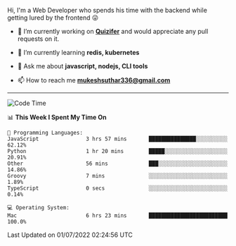 Hi, I'm a Web Developer who spends his time with the backend while getting lured by the frontend 😜

- 🔭 I’m currently working on **[Quizifer](https://github.com/SutharMukesh/Quizifer/)** and would appreciate any pull requests on it.

- 🌱 I’m currently learning **redis, kubernetes**

- 💬 Ask me about **javascript, nodejs, CLI tools**

- 📫 How to reach me **mukeshsuthar336@gmail.com**

---
<!--START_SECTION:waka-->
![Code Time](http://img.shields.io/badge/Code%20Time-0%20secs-blue)

📊 **This Week I Spent My Time On** 

```text
💬 Programming Languages: 
JavaScript               3 hrs 57 mins       ███████████████░░░░░░░░░░   62.12% 
Python                   1 hr 20 mins        █████░░░░░░░░░░░░░░░░░░░░   20.91% 
Other                    56 mins             ███░░░░░░░░░░░░░░░░░░░░░░   14.86% 
Groovy                   7 mins              ░░░░░░░░░░░░░░░░░░░░░░░░░   1.89% 
TypeScript               0 secs              ░░░░░░░░░░░░░░░░░░░░░░░░░   0.14%

💻 Operating System: 
Mac                      6 hrs 23 mins       █████████████████████████   100.0%

```


 Last Updated on 01/07/2022 02:24:56 UTC
<!--END_SECTION:waka-->
